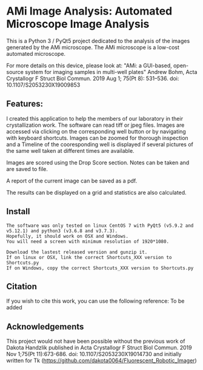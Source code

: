 # AMi Image Analysis: Automated Microscope Image Analysis

This is a Python 3 / PyQt5 project dedicated to the analysis of the images generated by the AMi microscope.
The AMi microscope is a low-cost automated microscope.

For more details on this device, please look at:
"AMi: a GUI-based, open-source system for imaging samples in multi-well plates"
Andrew Bohm, Acta Crystallogr F Struct Biol Commun. 2019 Aug 1; 75(Pt 8): 531–536.
doi: 10.1107/S2053230X19009853


## Features:

I created this application to help the members of our laboratory in their crystallization work.
The software can read tiff or jpeg files.
Images are accessed via clicking on the corresponding well button or by navigating with keyboard shortcuts.
Images can be zoomed for thorough inspection and a Timeline of the cooresponding well is displayed if several pictures of the same well taken at different times are available.

Images are scored using the Drop Score section.
Notes can be taken and are saved to file.

A report of the current image can be saved as a pdf.

The results can be displayed on a grid and statistics are also calculated.

## Install

    The software was only tested on linux CentOS 7 with PyQt5 (v5.9.2 and v5.12.1) and python3 (v3.6.8 and v3.7.3).
    Hopefully, it should work on OSX and Windows.
    You will need a screen with minimum resolution of 1920*1080.

    Download the lastest released version and gunzip it.
    If on linux or OSX, link the correct Shortcuts_XXX version to Shortcuts.py
    If on Windows, copy the correct Shortcuts_XXX version to Shortcuts.py


## Citation

If you wish to cite this work, you can use the following reference:
To be added


## Acknowledgements

This project would not have been possible without the previous work of Dakota Handzlik published in
Acta Crystallogr F Struct Biol Commun. 2019 Nov 1;75(Pt 11):673-686. doi: 10.1107/S2053230X19014730
and initially written for Tk (https://github.com/dakota0064/Fluorescent_Robotic_Imager)



